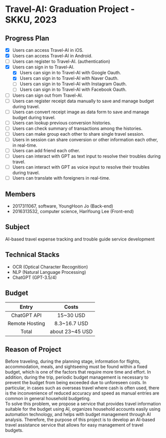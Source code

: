# Travel-AI: Graduation Project - SKKU, 2023

## Progress Plan

- [x] Users can access Travel-AI in iOS.
- [x] Users can access Travel-AI in Android.
- [ ] Users can register to Travel-AI. (authentication)
- [x] Users can sign in to Travel-AI.
  - [x] Users can sign in to Travel-AI with Google Oauth.
  - [x] Users can sign in to Travel-AI with Naver Oauth.
  - [ ] Users can sign in to Travel-AI with Instagram Oauth.
  - [ ] Users can sign in to Travel-AI with Facebook Oauth.
- [ ] Users can sign out from Travel-AI.
- [ ] Users can register receipt data manually to save and manage budget during travel.
- [ ] Users can convert receipt image as data form to save and manage budget during travel.
- [ ] Users can lookup previous conversion histories.
- [ ] Users can check summary of transactions among the histories.
- [ ] Users can make group each other to share single travel session.
- [ ] Users in session can share conversion or other information each other, in real-time.
- [ ] Users can add friend each other.
- [ ] Users can interact with GPT as text input to resolve their troubles during travel.
- [ ] Users can interact with GPT as voice input to resolve their troubles during travel.
- [ ] Users can translate with foreigners in real-time.

## Members

- 2017311067, software, YoungHoon Jo (Back-end)
- 2016313532, computer science, HanYoung Lee (Front-end)

## Subject

AI-based travel expense tracking and trouble guide service development

## Technical Stacks

- OCR (Optical Character Recognition)
- NLP (Natural Language Processing)
- ChatGPT (GPT-3.5/4)

## Budget

|     Entry      |      Costs      |
| :------------: | :-------------: |
|  ChatGPT API   |    15~30 USD    |
| Remote Hosting |  8.3~16.7 USD   |
|     Total      | about 23~45 USD |

## Reason of Project

Before traveling, during the planning stage, information for flights,
accommodation, meals, and sightseeing must be found within a fixed budget,
which is one of the factors that require more time and effort. In addition,
during the trip, periodic budget management is necessary to prevent the
budget from being exceeded due to unforeseen costs. In particular, in cases
such as overseas travel where cash is often used, there is the inconvenience of
reduced accuracy and speed as manual entries are common in general
household budgeting.\
To solve this problem, we propose a service that provides travel information
suitable for the budget using AI, organizes household accounts easily using
automation technology, and helps with budget management through AI
analysis. Therefore, the purpose of this project is to develop an AI-based travel
assistance service that allows for easy management of travel budgets.
